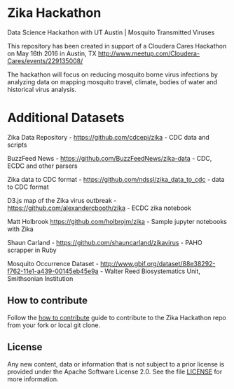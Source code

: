 # Zika Hackathon
Data Science Hackathon with UT Austin | Mosquito Transmitted Viruses

This repository has been created in support of a Cloudera Cares Hackathon on May 16th 2016 in Austin, TX
http://www.meetup.com/Cloudera-Cares/events/229135008/

The hackathon will focus on reducing mosquito borne virus infections by analyzing data on mapping mosquito travel, climate, bodies of water and historical virus analysis.

# Additional Datasets
Zika Data Repository - https://github.com/cdcepi/zika - CDC data and scripts

BuzzFeed News - https://github.com/BuzzFeedNews/zika-data - CDC, ECDC and other parsers

Zika data to CDC format - https://github.com/ndssl/zika_data_to_cdc - data to CDC format

D3.js map of the Zika virus outbreak - https://github.com/alexandercbooth/zika - ECDC zika notebook

Matt Holbrook https://github.com/holbrojm/zika - Sample jupyter notebooks with Zika

Shaun Carland - https://github.com/shauncarland/zikavirus - PAHO scrapper in Ruby

Mosquito Occurrence Dataset - http://www.gbif.org/dataset/88e38292-f762-11e1-a439-00145eb45e9a - Walter Reed Biosystematics Unit, Smithsonian Institution


## How to contribute
Follow the [how to contribute](CONTRIBUTE.md) guide to contribute to the Zika Hackathon repo from your fork or local git clone.

## License
Any new content, data or information that is not subject to a prior license is provided under the Apache Software License 2.0. See the file [LICENSE](LICENSE) for more information.
